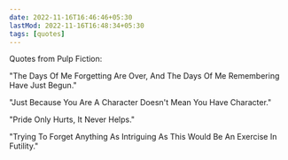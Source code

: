 ```yaml
---
date: 2022-11-16T16:46:46+05:30
lastMod: 2022-11-16T16:48:34+05:30
tags: [quotes]
---
```


Quotes from Pulp Fiction: 

"The Days Of Me Forgetting Are Over, And The Days Of Me Remembering Have Just Begun."

"Just Because You Are A Character Doesn't Mean You Have Character."

"Pride Only Hurts, It Never Helps."

"Trying To Forget Anything As Intriguing As This Would Be An Exercise In Futility."
